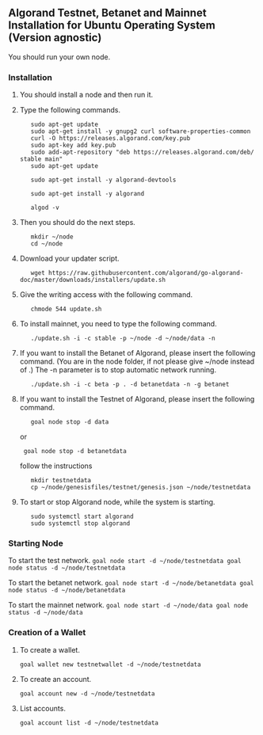 ## Algorand Testnet, Betanet and Mainnet Installation for Ubuntu Operating System (Version agnostic)

You should run your own node. 

### Installation

1. You should install a node and then run it.

2. Type the following commands.
   ```
      sudo apt-get update
      sudo apt-get install -y gnupg2 curl software-properties-common
      curl -O https://releases.algorand.com/key.pub
      sudo apt-key add key.pub
      sudo add-apt-repository "deb https://releases.algorand.com/deb/ stable main"
      sudo apt-get update

      sudo apt-get install -y algorand-devtools

      sudo apt-get install -y algorand

      algod -v
   ```

3. Then you should do the next steps.
   ```
      mkdir ~/node
      cd ~/node  
   ```

4. Download your updater script.
   ```
      wget https://raw.githubusercontent.com/algorand/go-algorand-doc/master/downloads/installers/update.sh
   ```

5. Give the writing access with the following command. 
   ```
      chmode 544 update.sh
   ```

6. To install mainnet, you need to type the following command. 
   ```
      ./update.sh -i -c stable -p ~/node -d ~/node/data -n
   ```

7. If you want to install the Betanet of Algorand, please insert the following command. (You are in the node folder, if not please give ~/node instead of .)
    The -n parameter is to stop automatic network running.

   ```
      ./update.sh -i -c beta -p . -d betanetdata -n -g betanet
   ```

8. If you want to install the Testnet of Algorand, please insert the following command.

   ```
      goal node stop -d data
   ```

   or 

   ```
    goal node stop -d betanetdata
   ```

   follow the instructions
   ```
      mkdir testnetdata
      cp ~/node/genesisfiles/testnet/genesis.json ~/node/testnetdata
   ```

9. To start or stop Algorand node, while the system is starting.
   ```
      sudo systemctl start algorand
      sudo systemctl stop algorand
   ``` 


### Starting Node


To start the test network. 
    ```
    goal node start -d ~/node/testnetdata
    goal node status -d ~/node/testnetdata
    ```

To start the betanet network. 
    ```
    goal node start -d ~/node/betanetdata
    goal node status -d ~/node/betanetdata
    ```

To start the mainnet network. 
    ```
    goal node start -d ~/node/data
    goal node status -d ~/node/data
    ```


### Creation of a Wallet


1. To create a wallet. 
    ```
    goal wallet new testnetwallet -d ~/node/testnetdata
    ```

2. To create an account. 
    ```
    goal account new -d ~/node/testnetdata
    ```

3. List accounts. 
    ```
    goal account list -d ~/node/testnetdata
    ```
